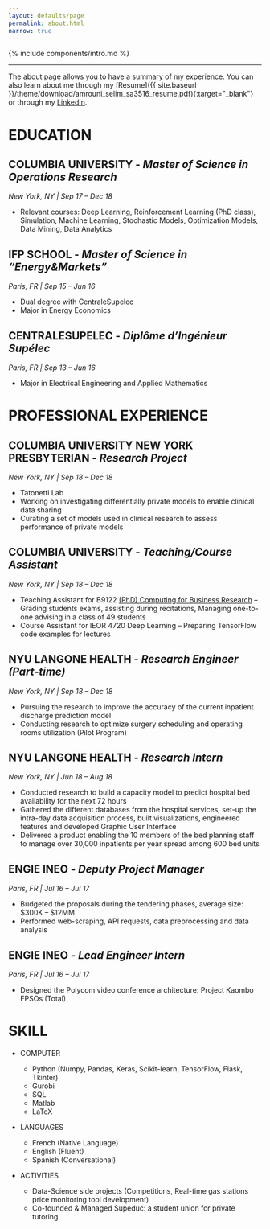 ```yaml
---
layout: defaults/page
permalink: about.html
narrow: true
---
```


{% include components/intro.md %}

<hr />

The about page allows you to have a summary of my experience. You can also learn about me through my [Resume]({{ site.baseurl }}/theme/download/amrouni_selim_sa3516_resume.pdf){:target="_blank"} or through my [LinkedIn](https://www.linkedin.com/in/selimamrouni/).

# EDUCATION

## COLUMBIA UNIVERSITY - <i> Master of Science in Operations Research</i>
<i>New York, NY | Sep 17 – Dec 18</i>
- Relevant courses: Deep Learning, Reinforcement Learning (PhD class), Simulation, Machine
Learning, Stochastic Models, Optimization Models, Data Mining, Data Analytics

## IFP SCHOOL - <i> Master of Science in “Energy&Markets”</i>
<i>Paris, FR | Sep 15 – Jun 16</i>
- Dual degree with CentraleSupelec
- Major in Energy Economics


## CENTRALESUPELEC - <i> Diplôme d’Ingénieur Supélec</i>
<i>Paris, FR | Sep 13 – Jun 16</i>
- Major in Electrical Engineering and Applied Mathematics


# PROFESSIONAL EXPERIENCE

## COLUMBIA UNIVERSITY NEW YORK PRESBYTERIAN - <i> Research Project</i>
<i>New York, NY | Sep 18 – Dec 18</i>
- Tatonetti Lab
- Working on investigating differentially private models to enable clinical data sharing
- Curating a set of models used in clinical research to assess performance of private models

## COLUMBIA UNIVERSITY - <i> Teaching/Course Assistant</i>
<i>New York, NY | Sep 18 – Dec 18</i>
- Teaching Assistant for B9122 [(PhD) Computing for Business Research](https://www8.gsb.columbia.edu/courses/phd/2018/fall/b9122-001) – Grading students exams, assisting during recitations, Managing one-to-one advising in a class of 49 students
- Course Assistant for IEOR 4720 Deep Learning – Preparing TensorFlow code examples for lectures

## NYU LANGONE HEALTH - <i> Research Engineer (Part-time)</i>
<i>New York, NY | Sep 18 – Dec 18</i>
- Pursuing the research to improve the accuracy of the current inpatient discharge prediction model
- Conducting research to optimize surgery scheduling and operating rooms utilization (Pilot Program)

## NYU LANGONE HEALTH - <i> Research Intern</i>
<i>New York, NY | Jun 18 – Aug 18</i>
- Conducted research to build a capacity model to predict hospital bed availability for the next 72 hours
- Gathered the different databases from the hospital services, set-up the intra-day data acquisition process, built visualizations, engineered features and developed Graphic User Interface
- Delivered a product enabling the 10 members of the bed planning staff to manage over 30,000 inpatients per year spread among 600 bed units

## ENGIE INEO - <i> Deputy Project Manager</i>
<i>Paris, FR | Jul 16 – Jul 17</i>
- Budgeted the proposals during the tendering phases, average size: $300K – $12MM
- Performed web-scraping, API requests, data preprocessing and data analysis

## ENGIE INEO - <i> Lead Engineer Intern</i>
<i>Paris, FR | Jul 16 – Jul 17</i>
- Designed the Polycom video conference architecture: Project Kaombo FPSOs (Total)

# SKILL

* COMPUTER
	* Python (Numpy, Pandas, Keras, Scikit-learn, TensorFlow, Flask, Tkinter)
	* Gurobi
	* SQL
	* Matlab
	* LaTeX

* LANGUAGES
	* French (Native Language)
	* English (Fluent)
	* Spanish (Conversational)

* ACTIVITIES
	* Data-Science side projects (Competitions, Real-time gas stations price monitoring tool development)
	* Co-founded & Managed Supeduc: a student union for private tutoring
